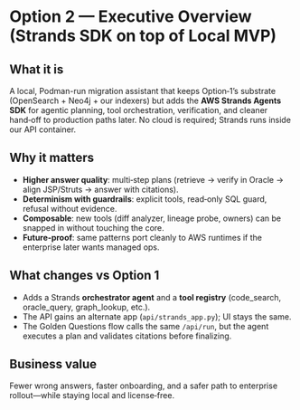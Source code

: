 # Option 2 — Executive Overview (Strands SDK on top of Local MVP)

## What it is
A local, Podman-run migration assistant that keeps Option‑1’s substrate (OpenSearch + Neo4j + our indexers) but adds the **AWS Strands Agents SDK** for agentic planning, tool orchestration, verification, and cleaner hand‑off to production paths later. No cloud is required; Strands runs inside our API container.

## Why it matters
- **Higher answer quality**: multi‑step plans (retrieve → verify in Oracle → align JSP/Struts → answer with citations).
- **Determinism with guardrails**: explicit tools, read‑only SQL guard, refusal without evidence.
- **Composable**: new tools (diff analyzer, lineage probe, owners) can be snapped in without touching the core.
- **Future‑proof**: same patterns port cleanly to AWS runtimes if the enterprise later wants managed ops.

## What changes vs Option 1
- Adds a Strands **orchestrator agent** and a **tool registry** (code_search, oracle_query, graph_lookup, etc.).
- The API gains an alternate app (`api/strands_app.py`); UI stays the same.
- The Golden Questions flow calls the same `/api/run`, but the agent executes a plan and validates citations before finalizing.

## Business value
Fewer wrong answers, faster onboarding, and a safer path to enterprise rollout—while staying local and license‑free.
